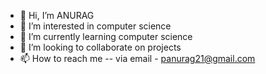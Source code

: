 - 👋 Hi, I’m ANURAG
- 👀 I’m interested in computer science
- 🌱 I’m currently learning computer science
- 💞️ I’m looking to collaborate on projects
- 📫 How to reach me --  via email - panurag21@gmail.com

<!---
ANURAG/anurag210402 is a ✨ special ✨ repository because its `README.md` (this file) appears on your GitHub profile.
You can click the Preview link to take a look at your changes.
--->
